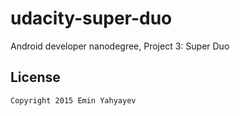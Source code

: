 # udacity-super-duo
Android developer nanodegree, Project 3: Super Duo


License
-------

    Copyright 2015 Emin Yahyayev
